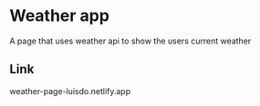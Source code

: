 # Weather app

A page that uses weather api to show the users current weather

## Link
weather-page-luisdo.netlify.app